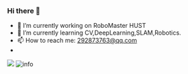 ### Hi there 👋

<!--
**Doctor-James/Doctor-James** is a ✨ _special_ ✨ repository because its `README.md` (this file) appears on your GitHub profile.

Here are some ideas to get you started:

- 🔭 I’m currently working on ...
- 🌱 I’m currently learning ...
- 👯 I’m looking to collaborate on ...
- 🤔 I’m looking for help with ...
- 💬 Ask me about ...
- 📫 How to reach me: ...
- 😄 Pronouns: ...
- ⚡ Fun fact: ...
-->
- 🔭 I’m currently working on RoboMaster HUST
- 🌱 I’m currently learning CV,DeepLearning,SLAM,Robotics. 
- 📫 How to reach me: 292873763@qq.com
- 
![](http://antzuhl.cn:4000/get/@Doctor-James.readme)
![info](https://github-readme-stats.vercel.app/api?username=Doctor-James&show_icons=true&count_private=true&hide=prs&theme=dark)
